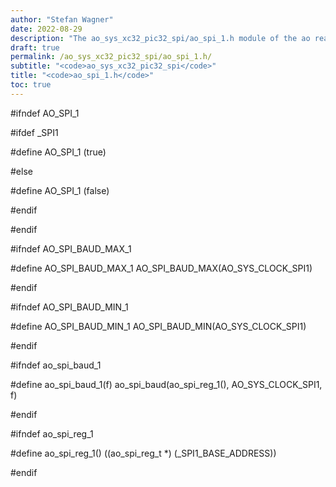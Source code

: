 ```yaml
---
author: "Stefan Wagner"
date: 2022-08-29
description: "The ao_sys_xc32_pic32_spi/ao_spi_1.h module of the ao real-time operating system."
draft: true
permalink: /ao_sys_xc32_pic32_spi/ao_spi_1.h/ 
subtitle: "<code>ao_sys_xc32_pic32_spi</code>"
title: "<code>ao_spi_1.h</code>"
toc: true
---
```


#ifndef AO_SPI_1

#ifdef  _SPI1

#define AO_SPI_1            (true)

#else

#define AO_SPI_1            (false)

#endif

#endif

#ifndef AO_SPI_BAUD_MAX_1

#define AO_SPI_BAUD_MAX_1   AO_SPI_BAUD_MAX(AO_SYS_CLOCK_SPI1)

#endif

#ifndef AO_SPI_BAUD_MIN_1

#define AO_SPI_BAUD_MIN_1   AO_SPI_BAUD_MIN(AO_SYS_CLOCK_SPI1)

#endif

#ifndef ao_spi_baud_1

#define ao_spi_baud_1(f)    ao_spi_baud(ao_spi_reg_1(), AO_SYS_CLOCK_SPI1, f)

#endif

#ifndef ao_spi_reg_1

#define ao_spi_reg_1()      ((ao_spi_reg_t *) (_SPI1_BASE_ADDRESS))

#endif

